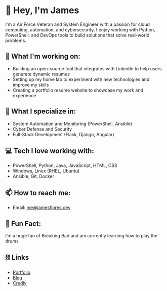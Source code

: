 # 👋 **Hey, I'm James**  
I'm a Air Force Veteran and System Engineer with a passion for cloud computing, automation, and cybersecurity. I enjoy working with Python, PowerShell, and DevOps tools to build solutions that solve real-world problems.

## 🌱 **What I'm working on:**  
- Building an open-source tool that integrates with LinkedIn to help users generate dynamic resumes
- Setting up my home lab to experiment with new technologies and improve my skills
- Creating a portfolio resume website to showcase my work and experience

## 🚀 **What I specialize in:**
- System Automation and Monitoring (PowerShell, Ansible)
- Cyber Defense and Security
- Full-Stack Development (Flask, Django, Angular)

## 💻 **Tech I love working with:**  
- PowerShell, Python, Java, JavaScript, HTML, CSS
- Windows, Linux (RHEL, Ubuntu)  
- Ansible, Git, Docker

## 📫 **How to reach me:**  
- Email: me@jamesflores.dev

## 🌟 **Fun Fact:**  
I’m a huge fan of Breaking Bad and am currently learning how to play the drums

## ⛓️ **Links**
- [Portfolio](https://jamesflores.dev)
- [Blog](https://jflores.blog)
- [Credly](https://www.credly.com/users/james-flores.373c9444/badges)
